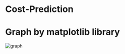 # Cost-Prediction
# Graph by matplotlib library
![graph](https://user-images.githubusercontent.com/48696824/98301512-17129e00-1fe5-11eb-88bb-c392b48a613b.PNG)
